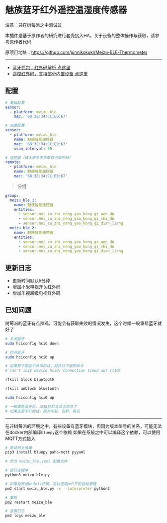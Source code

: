 # 魅族蓝牙红外遥控温湿度传感器

注意：只在树莓派之中测试过

本插件是基于原作者的研究进行套壳接入HA，关于设备的整体操作与获取，请参考原作者代码

原项目地址：https://github.com/junnikokuki/Meizu-BLE-Thermometer

---

- [蓝牙抓包，红外码解析 点这里](./meizu_ir_reader_from_android/)
- [遥控红外码，支持部分内置设备 点这里](./remote/)

## 配置

```yaml
# 基础配置
sensor:
  - platform: meizu_ble
    mac: '68:3E:34:CC:E0:67'

# 完整配置
sensor:
  - platform: meizu_ble
    name: 魅族智能遥控器
    mac: '68:3E:34:CC:E0:67'
    scan_interval: 60

# 遥控器（请大家多多贡献自己录的码）
remote:
  - platform: meizu_ble
    name: 魅族智能遥控器  
    mac: '68:3E:34:CC:E0:67'
```

> 分组

```yaml
group:
  meizu_ble_1:
    name: 魅族智能遥控器
    entities:
      - sensor.mei_zu_zhi_neng_yao_kong_qi_wen_du
      - sensor.mei_zu_zhi_neng_yao_kong_qi_shi_du
      - sensor.mei_zu_zhi_neng_yao_kong_qi_dian_liang
  meizu_ble_2:
    name: 魅族智能遥控器
    entities:
      - sensor.mei_zu_zhi_neng_yao_kong_qi_wen_du
      - sensor.mei_zu_zhi_neng_yao_kong_qi_shi_du
      - sensor.mei_zu_zhi_neng_yao_kong_qi_dian_liang
```

## 更新日志

- 更新时间默认5分钟
- 增加小米电视开关红外码
- 增加乐视超级电视红外码

## 已知问题

树莓派的蓝牙有点辣鸡，可能会有获取失败的情况发生，这个时候一般重启蓝牙就好了

```bash
# 关闭蓝牙
sudo hciconfig hci0 down

# 打开蓝牙
sudo hciconfig hci0 up

# 如果报下面这个异常的话，就执行下面的命令
# Can't init device hci0: Connection timed out (110)

rfkill block bluetooth

rfkill unblock bluetooth

sudo hciconfig hci0 up

# 一般重启蓝牙后，过30秒就会显示信息了
# 如果还是不行的话，那对不起，告辞，再见
```

---

在非树莓派的环境之中，有些设备有蓝牙模块，但因为版本型号的关系，可能无法在docker内部编译`bluepy`这个依赖
如果在系统之中可以编译这个依赖，可以使用MQTT方式接入

```bash
# 安装相关依赖
pip3 install bluepy paho-mqtt pyyaml

# 修改 meizu_ble.yaml 配置文件

# 运行主程序
python3 meizu_ble.py


```

```bash
# 如果有安装NodeJs环境，可以使用pm2开机启动管理
pm2 start meizu_ble.py -x --interpreter python3

# 重启
pm2 restart meizu_ble

# 查看日志
pm2 logs meizu_ble

```